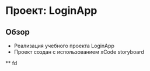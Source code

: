 # Проект: LoginApp

## Обзор

* Реализация учебного проекта LoginApp
* Проект создан с использованием xCode storyboard

** fd
